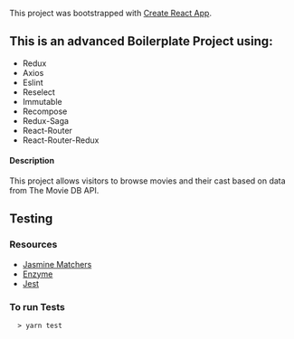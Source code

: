 This project was bootstrapped with [Create React App](https://github.com/facebook/create-react-app).


## This is an advanced Boilerplate Project using:

- Redux
- Axios
- Eslint
- Reselect
- Immutable
- Recompose
- Redux-Saga
- React-Router
- React-Router-Redux

#### Description
This project allows visitors to browse movies and their cast based on data from The Movie DB API.

## Testing

### Resources
- [Jasmine Matchers](https://github.com/JamieMason/Jasmine-Matchers)
- [Enzyme](http://airbnb.io/enzyme/)
- [Jest](https://facebook.github.io/jest/)

### To run Tests
```
  > yarn test
```

